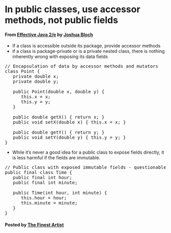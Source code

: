 # In public classes, use accessor methods, not public fields

#### From <u>[Effective Java 2/e](https://books.google.co.kr/books/about/Effective_Java.html?id=ka2VUBqHiWkC&hl=en)</u> by <u>[Joshua Bloch](https://en.wikipedia.org/wiki/Joshua_Bloch)</u>

* If a class is accessible outside its package, provide accessor methods
* if a class is package-private or is a private nested class, there is nothing inherently wrong with exposing its data fields

<pre class="prettyprint">
// Encapsulation of data by accessor methods and mutators
class Point {
   private double x;
   private double y;

   public Point(double x, double y) {
      this.x = x;
      this.y = y;
   }

   public double getX() { return x; }
   public void setX(double x) { this.x = x; }

   public double getY() { return y; }
   public void setY(double y) { this.y = y; }
}
</pre>

* While it’s never a good idea for a public class to expose fields directly, it is less harmful if the fields are immutable.

<pre class="prettyprint">
// Public class with exposed immutable fields - questionable
public final class Time {
   public final int hour;
   public final int minute;

   public Time(int hour, int minute) {
      this.hour = hour;
      this.minute = minute;
   }
}
</pre>

#### Posted by <u>[The Finest Artist](http://thefinestartist.com)</u>

